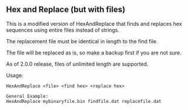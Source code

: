 ﻿## Hex and Replace (but with files)

This is a modified version of HexAndReplace that finds and replaces hex sequences using entire files instead of strings.

The replacement file must be identical in length to the find file.

The file will be replaced as is, so make a backup first if you are not sure.

As of 2.0.0 release, files of unlimited length are supported.

Usage:

```
HexAndReplace <file> <find hex> <replace hex>

General Example:
HexAndReplace mybinaryfile.bin findfile.dat replacefile.dat

```

